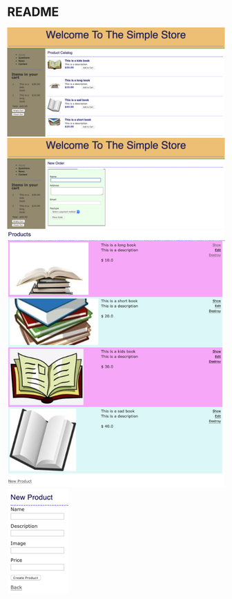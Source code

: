 # README

<img src="imgs/MainStore.png">
<img src="imgs/Checkout.png">
<img src="imgs/EditProducts.png">
<img src="imgs/NewProduct.png">
